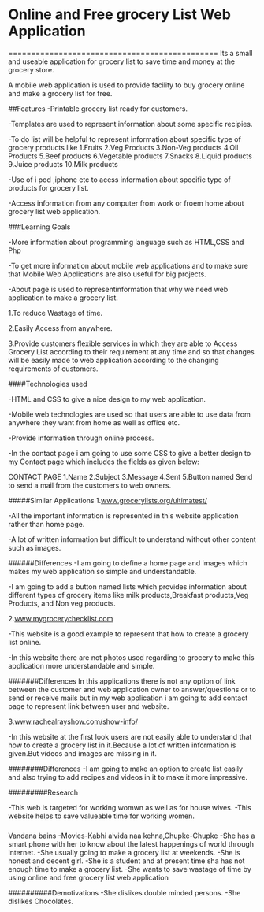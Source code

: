 # Online and Free grocery List Web Application
==============================================
Its a small and useable application for grocery list to save time and money at the grocery store.

A mobile web application is used to provide facility to buy grocery online and make a grocery list for free.

##Features
-Printable grocery list ready for customers.

-Templates are used to represent information about some specific recipies.

-To do list will be helpful to represent information about specific type of grocery products like
1.Fruits
2.Veg Products
3.Non-Veg products
4.Oil Products
5.Beef products
6.Vegetable products
7.Snacks
8.Liquid products
9.Juice products
10.Milk products

-Use of i pod ,iphone etc to acess information about specific type of products for grocery list.

-Access information from any computer from work or froem home about grocery list web application.

###Learning Goals

-More information about programming language such as HTML,CSS and Php

-To get more information about mobile web applications and to make sure that Mobile Web Applications are also useful for big projects.

-About page is used to representinformation that why we need web application to make a grocery list.

1.To reduce Wastage of time.

2.Easily Access from anywhere.

3.Provide customers flexible services in which they are able to Access Grocery List according to their requirement at any time and so that changes will be easily made to web application according to the changing requirements of customers.

####Technologies used

-HTML and CSS to give a nice design to my web application.

-Mobile web technologies are used so that users are able to use data from anywhere they want from home as well as office etc.

-Provide information through online process.

-In the contact page i am going to use some CSS to give a better design to my Contact page which includes the fields as given below:

CONTACT PAGE
1.Name
2.Subject
3.Message
4.Sent
5.Button named Send to send a mail from the customers to web owners.

#####Similar Applications
1.www.grocerylists.org/ultimatest/

-All the important information is represented in this website application rather than home page.

-A lot of written information but difficult to understand without other content such as images.

######Differences
-I am going to define a home page and images which makes my web application so simple and understandable.

-I am going to add a button named lists which provides information about different types of grocery items like milk products,Breakfast  products,Veg Products, and Non veg products.

2.www.mygrocerychecklist.com

-This website is a good example to represent that how to create a grocery list online.

-In this website there are not photos used regarding to grocery to make this application more understandable and simple.

#######Differences
In this applications there is not any option of link between the customer and web application owner to answer/questions or to send or receive mails but in my web application i am going to add contact page to represent link between user and website.
 
 3.www.rachealrayshow.com/show-info/
 
 -In this website at the first look users are not easily able to understand that how to create a grocery list in it.Because a lot of written information is given.But videos and images are missing in it.
 
########Differences
-I am going to make an option to create list easily and also trying to add recipes and videos in it to make it more impressive.

#########Research

-This web is targeted for working womwn as well as for house wives.
-This website helps to save valueable time for working women.


###
Vandana bains
-Movies-Kabhi alvida naa kehna,Chupke-Chupke
-She has a smart phone with her to know about the latest happenings of world through internet.
-She usually going to make a grocery list at weekends.
-She is honest and decent girl.
-She is a student and at present time sha has not enough time to make a grocery list.
-She wants to save wastage of time by using online and free grocery list web application


##########Demotivations
-She dislikes double minded persons.
-She dislikes Chocolates.



